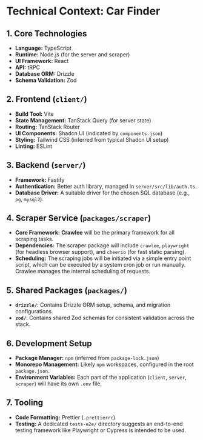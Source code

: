 # Technical Context: Car Finder

## 1. Core Technologies

- **Language:** TypeScript
- **Runtime:** Node.js (for the server and scraper)
- **UI Framework:** React
- **API:** tRPC
- **Database ORM:** Drizzle
- **Schema Validation:** Zod

## 2. Frontend (`client/`)

- **Build Tool:** Vite
- **State Management:** TanStack Query (for server state)
- **Routing:** TanStack Router
- **UI Components:** Shadcn UI (indicated by `components.json`)
- **Styling:** Tailwind CSS (inferred from typical Shadcn UI setup)
- **Linting:** ESLint

## 3. Backend (`server/`)

- **Framework:** Fastify
- **Authentication:** Better auth library, managed in `server/src/lib/auth.ts`.
- **Database Driver:** A suitable driver for the chosen SQL database (e.g., `pg`, `mysql2`).

## 4. Scraper Service (`packages/scraper`)

- **Core Framework:** **Crawlee** will be the primary framework for all scraping tasks.
- **Dependencies:** The scraper package will include `crawlee`, `playwright` (for headless browser support), and `cheerio` (for fast static parsing).
- **Scheduling:** The scraping jobs will be initiated via a simple entry point script, which can be executed by a system cron job or run manually. Crawlee manages the internal scheduling of requests.

## 5. Shared Packages (`packages/`)

- **`drizzle/`**: Contains Drizzle ORM setup, schema, and migration configurations.
- **`zod/`**: Contains shared Zod schemas for consistent validation across the stack.

## 6. Development Setup

- **Package Manager:** `npm` (inferred from `package-lock.json`)
- **Monorepo Management:** Likely `npm` workspaces, configured in the root `package.json`.
- **Environment Variables:** Each part of the application (`client`, `server`, `scraper`) will have its own `.env` file.

## 7. Tooling

- **Code Formatting:** Prettier (`.prettierrc`)
- **Testing:** A dedicated `tests-e2e/` directory suggests an end-to-end testing framework like Playwright or Cypress is intended to be used.
